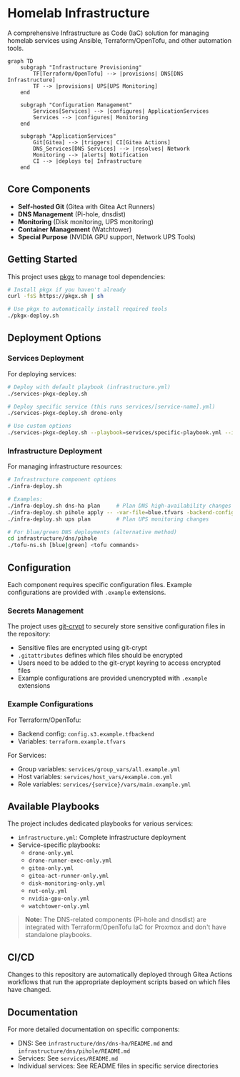 # Homelab Infrastructure

A comprehensive Infrastructure as Code (IaC) solution for managing homelab services using Ansible, Terraform/OpenTofu, and other automation tools.

```mermaid
graph TD
    subgraph "Infrastructure Provisioning"
        TF[Terraform/OpenTofu] --> |provisions| DNS[DNS Infrastructure]
        TF --> |provisions| UPS[UPS Monitoring]
    end

    subgraph "Configuration Management"
        Services[Services] --> |configures| ApplicationServices
        Services --> |configures| Monitoring
    end

    subgraph "ApplicationServices"
        Git[Gitea] --> |triggers| CI[Gitea Actions]
        DNS_Services[DNS Services] --> |resolves| Network
        Monitoring --> |alerts| Notification
        CI --> |deploys to| Infrastructure
    end
```

## Core Components

- **Self-hosted Git** (Gitea with Gitea Act Runners)
- **DNS Management** (Pi-hole, dnsdist)
- **Monitoring** (Disk monitoring, UPS monitoring)
- **Container Management** (Watchtower)
- **Special Purpose** (NVIDIA GPU support, Network UPS Tools)

## Getting Started

This project uses [pkgx](https://pkgx.sh) to manage tool dependencies:

```bash
# Install pkgx if you haven't already
curl -fsS https://pkgx.sh | sh

# Use pkgx to automatically install required tools
./pkgx-deploy.sh
```

## Deployment Options

### Services Deployment

For deploying services:

```bash
# Deploy with default playbook (infrastructure.yml)
./services-pkgx-deploy.sh

# Deploy specific service (this runs services/[service-name].yml)
./services-pkgx-deploy.sh drone-only

# Use custom options
./services-pkgx-deploy.sh --playbook=services/specific-playbook.yml --inventory=services/custom-inventory.yml
```

### Infrastructure Deployment

For managing infrastructure resources:

```bash
# Infrastructure component options
./infra-deploy.sh

# Examples:
./infra-deploy.sh dns-ha plan     # Plan DNS high-availability changes
./infra-deploy.sh pihole apply -- -var-file=blue.tfvars -backend-config=blue-config.s3.tfbackend
./infra-deploy.sh ups plan        # Plan UPS monitoring changes

# For blue/green DNS deployments (alternative method)
cd infrastructure/dns/pihole
./tofu-ns.sh [blue|green] <tofu commands>
```

## Configuration

Each component requires specific configuration files. Example configurations are provided with `.example` extensions.

### Secrets Management

The project uses [git-crypt](https://github.com/AGWA/git-crypt) to securely store sensitive configuration files in the repository:

- Sensitive files are encrypted using git-crypt
- `.gitattributes` defines which files should be encrypted
- Users need to be added to the git-crypt keyring to access encrypted files
- Example configurations are provided unencrypted with `.example` extensions

### Example Configurations

For Terraform/OpenTofu:

- Backend config: `config.s3.example.tfbackend`
- Variables: `terraform.example.tfvars`

For Services:

- Group variables: `services/group_vars/all.example.yml`
- Host variables: `services/host_vars/example.com.yml`
- Role variables: `services/{service}/vars/main.example.yml`

## Available Playbooks

The project includes dedicated playbooks for various services:

- `infrastructure.yml`: Complete infrastructure deployment
- Service-specific playbooks:
  - `drone-only.yml`
  - `drone-runner-exec-only.yml`
  - `gitea-only.yml`
  - `gitea-act-runner-only.yml`
  - `disk-monitoring-only.yml`
  - `nut-only.yml`
  - `nvidia-gpu-only.yml`
  - `watchtower-only.yml`

> **Note:** The DNS-related components (Pi-hole and dnsdist) are integrated with Terraform/OpenTofu IaC for Proxmox and don't have standalone playbooks.

## CI/CD

Changes to this repository are automatically deployed through Gitea Actions workflows that run the appropriate deployment scripts based on which files have changed.

## Documentation

For more detailed documentation on specific components:

- DNS: See `infrastructure/dns/dns-ha/README.md` and `infrastructure/dns/pihole/README.md`
- Services: See `services/README.md`
- Individual services: See README files in specific service directories
